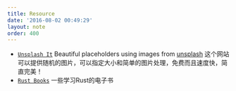 ```yaml
---
title: Resource
date: '2016-08-02 00:49:29'
layout: note
order: 400
---
```


- [`Unsplash It`](https://unsplash.it/) Beautiful placeholders using images from [unsplash](https://unsplash.com/) 这个网站可以提供随机的图片，可以指定大小和简单的图片处理，免费而且速度快，简直完美！
- [`Rust Books`](https://github.com/sger/RustBooks) 一些学习Rust的电子书